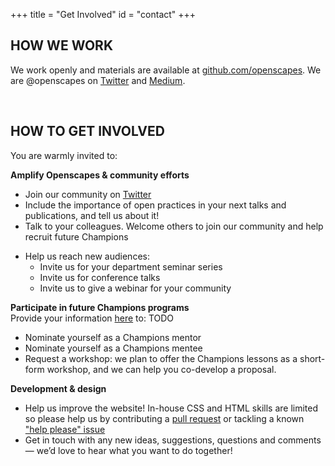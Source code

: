 +++
title = "Get Involved"
id = "contact"
+++

## HOW WE WORK

We work openly and materials are available at [github.com/openscapes](https://github.com/openscapes). We are @openscapes on [Twitter](https://twitter.com/openscapes) and [Medium](https://medium.com/@openscapes). 

<br>

## HOW TO GET INVOLVED

<!---There are many ways you can [help build and strengthen communities at your institution](/blog/2018/12/06/building-communities/).  
Additionally, you are warmly invited to:
--->

You are warmly invited to:


**Amplify Openscapes & community efforts**

- Join our community on [Twitter](https://twitter.com/openscapes)
- Include the importance of open practices in your next talks and publications, and tell us about it!
- Talk to your colleagues. Welcome others to join our community and help recruit future Champions
<!--- - Share your short story of how open data science practices have influenced your research --->
- Help us reach new audiences: 
  - Invite us for your department seminar series
  - Invite us for conference talks
  - Invite us to give a webinar for your community
  
<!--RStudio Community --->

**Participate in future Champions programs**   
Provide your information [here]() to: TODO

- Nominate yourself as a Champions mentor
- Nominate yourself as a Champions mentee
- Request a workshop: we plan to offer the Champions lessons as a short-form workshop, and we can help you co-develop a proposal. 

**Development & design**  

- Help us improve the website! In-house CSS and HTML skills are limited so please help us by contributing a [pull request](https://github.com/Openscapes/website) or tackling a known ["help please" issue](https://github.com/Openscapes/website/labels/help%20wanted)
- Get in touch with any new ideas, suggestions, questions and comments — we’d love to hear what you want to do together!


